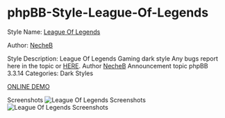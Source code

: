 # phpBB-Style-League-Of-Legends

Style Name: [League Of Legends](https://www.phpbb.com/customise/db/style/league_of_legends/)

Author: [NecheB](https://phpbb-bg.info/)

Style Description: League Of Legends Gaming dark style
Any bugs report here in the topic or [HERE](https://phpbb-bg.info/forums/viewforum.php?f=80).
Author [NecheB](https://phpbb-bg.info/)
Announcement topic phpBB 3.3.14
Categories: Dark Styles

[ONLINE DEMO](https://www.phpbb.com/customise/db/style/league_of_legends/demo/3.3)

Screenshots
![League Of Legends Screenshots](https://i.imgur.com/dzMWFoe.png)
![League Of Legends Screenshots](https://i.imgur.com/aECJSo5.png)
